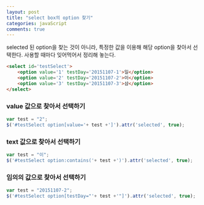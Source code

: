 ```yaml
---
layout: post
title: "select box의 option 찾기"
categories: javaScript
comments: true
---
```


selected 된 option을 찾는 것이 아니라, 특정한 값을 이용해 해당 option을 찾아서 선택한다. 사용할 때마다 잊어먹어서 정리해 놓는다.

```html
<select id='testSelect'>
    <option value='1' testDay='20151107-1'>일</option>
    <option value='2' testDay='20151107-2'>이</option>
    <option value='3' testDay='20151107-3'>삼</option>
</select>
```

### value 값으로 찾아서 선택하기

```javascript
var test = "2";
$('#testSelect option[value='+ test +']').attr('selected', true);
```

### text 값으로 찾아서 선택하기

```javascript
var test = "이";
$('#testSelect option:contains('+ test +')').attr('selected', true);
```

### 임의의 값으로 찾아서 선택하기

```javascript
var test = "20151107-2";
$('#testSelect option[testDay="'+ test +'"]').attr('selected', true);
```
